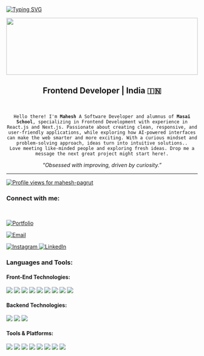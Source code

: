 [![Typing SVG](https://readme-typing-svg.demolab.com?font=Quicksand&size=32&duration=2700&pause=1000&color=DAFFF7&center=true&vCenter=true&width=1024&height=100&lines=Hi%2C+I'm+Mahesh;Turning+Ideas+Into+Interfaces)](https://git.io/typing-svg)


<img src="https://raw.githubusercontent.com/matfantinel/matfantinel/master/waves.svg" width="100%" height="150">


<h2 align="center">Frontend Developer | India 🇮🇳</h2>
<br>

<!--Hello there! I'm <b>Mahesh</b> A Software Developer at <b>VisualCore</b> and alumnus of <b>Masai School -->

<p align="center">
  <code>Hello there! I'm <b>Mahesh</b> A Software Developer and alumnus of <b>Masai School</b>, specializing in Frontend Development with experience in React.js and Next.js. Passionate about creating clean, responsive, and user-friendly applications, while exploring how AI-powered interfaces can make the web smarter and more exciting. With a curious mindset and problem-solving approach, ideas turn into intuitive solutions..</code>
  <br>
  <code>Love meeting like-minded people and exploring fresh ideas. Drop me a message the next great project might start here!.</code>
</p>

<p align="center"><i>“Obsessed with improving, driven by curiosity.”</i></p>

---
<!-- Profile Views -->
<p align="left">
  <a href="https://github.com/mahesh-pagrut" target="_blank">
    <img src="https://komarev.com/ghpvc/?username=mahesh-pagrut&label=Profile%20views&color=0e75b6&style=plastic" alt="Profile views for mahesh-pagrut" />
  </a>
</p>


<h3 align="left">Connect with me: </h3>
<br />
<p>
  <a href="https://portfolio-wg4w.vercel.app/" target="_blank">
    <img src="https://img.shields.io/badge/View%20Portfolio-%F0%9F%96%8B-blue?style=for-the-badge&logo=vercel&logoColor=white" alt="Portfolio" />
  </a>
</p>
<p>
  <a href="mailto:maheshdpmayshu@gmail.com" target="_blank">
    <img src="https://img.shields.io/badge/Reach%20Me%20📧-maheshdpmayshu@gmail.com-9B59B6?style=for-the-badge&logo=gmail&logoColor=white" alt="Email" />
  </a>
</p>

<p align="left">
  <a href="https://www.instagram.com/imaxvibe/" target="_blank">
    <img src="https://img.shields.io/badge/Follow-%40imaxvibe-E4405F?style=for-the-badge&logo=instagram&logoColor=white" alt="Instagram" />
  </a>

  <a href="https://www.linkedin.com/in/mahesh-pagrut/" target="_blank">
    <img src="https://img.shields.io/badge/Connect-Mahesh%20Pagrut-0077B5?style=for-the-badge&logo=linkedin&logoColor=white" alt="LinkedIn" />
  </a>
</p>


<h3 align="left">Languages and Tools:</h3>

<h4 align="left">Front-End Technologies:</h4>
<p>
  <img src="https://img.shields.io/badge/HTML5-E34F26?style=for-the-badge&logo=html5&logoColor=white" />
  <img src="https://img.shields.io/badge/CSS3-1572B6?style=for-the-badge&logo=css3&logoColor=white" />
  <img src="https://img.shields.io/badge/Tailwind_CSS-38B2AC?style=for-the-badge&logo=tailwind-css&logoColor=white" />
  <img src="https://img.shields.io/badge/JavaScript-323330?style=for-the-badge&logo=javascript&logoColor=F7DF1E" />
  <img src="https://img.shields.io/badge/React-20232A?style=for-the-badge&logo=react&logoColor=61DAFB" />
  <img src="https://img.shields.io/badge/TypeScript-007ACC?style=for-the-badge&logo=typescript&logoColor=white" />
  <img src="https://img.shields.io/badge/Chakra_UI-319795?style=for-the-badge&logo=chakraui&logoColor=white" />
  <img src="https://img.shields.io/badge/Next.js-000000?style=for-the-badge&logo=nextdotjs&logoColor=white" />
  <img src="https://img.shields.io/badge/Redux-593D88?style=for-the-badge&logo=redux&logoColor=white" />
</p>

<h4 align="left">Backend Technologies:</h4>
<p>
  <img src="https://img.shields.io/badge/MySQL-4479A1?style=for-the-badge&logo=mysql&logoColor=white" />
  <img src="https://img.shields.io/badge/MongoDB-4EA94B?style=for-the-badge&logo=mongodb&logoColor=white" />
  <img src="https://img.shields.io/badge/Python-3776AB?style=for-the-badge&logo=python&logoColor=white" />
</p>

<h4 align="left">Tools & Platforms:</h4>
<p>
  <img src="https://img.shields.io/badge/React_Router-CA4245?style=for-the-badge&logo=react-router&logoColor=white" />
  <img src="https://img.shields.io/badge/Postman-FF6C37?style=for-the-badge&logo=Postman&logoColor=white" />
  <img src="https://img.shields.io/badge/Axios-671ddf?&style=for-the-badge&logo=axios&logoColor=white" />
  <img src="https://img.shields.io/badge/VS_Code-007ACC?style=for-the-badge&logo=visualstudiocode&logoColor=white" />
  <img src="https://img.shields.io/badge/Netlify-00C7B7?style=for-the-badge&logo=netlify&logoColor=white" />
  <img src="https://img.shields.io/badge/GitHub-100000?style=for-the-badge&logo=github&logoColor=white" />
  <img src="https://img.shields.io/badge/Vercel-000000?style=for-the-badge&logo=vercel&logoColor=white" />
  <img src="https://img.shields.io/badge/React_Query-FF4154?style=for-the-badge&logo=ReactQuery&logoColor=white" />
</p>
